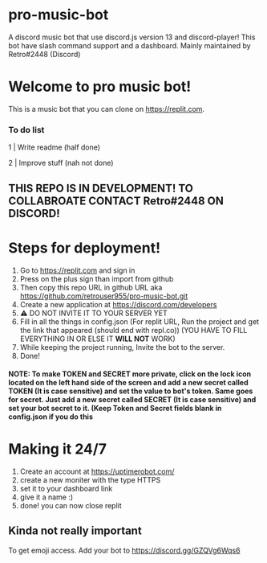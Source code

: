 # pro-music-bot
A discord music bot that use discord.js version 13 and discord-player! This bot have slash command support and a dashboard. Mainly maintained by Retro#2448 (Discord)

# Welcome to pro music bot!

This is a music bot that you can clone on https://replit.com.

### To do list

1 | Write readme (half done)


2 | Improve stuff (nah not done)

## THIS REPO IS IN DEVELOPMENT! TO COLLABROATE CONTACT Retro#2448 ON DISCORD!

# Steps for deployment!


1. Go to https://replit.com and sign in
2. Press on the plus sign than import from github
3. Then copy this repo URL in github URL aka https://github.com/retrouser955/pro-music-bot.git
4. Create a new application at https://discord.com/developers
5. ⚠ DO NOT INVITE IT TO YOUR SERVER YET
6. Fill in all the things in config.json (For replit URL, Run the project and get the link that appeared (should end with repl.co)) (YOU HAVE TO FILL EVERYTHING IN OR ELSE IT **WILL NOT** WORK)
7. While keeping the project running, Invite the bot to the server.
8. Done!

#### NOTE: To make TOKEN and SECRET more private, click on the lock icon located on the left hand side of the screen and add a new secret called TOKEN (It is case sensitive) and set the value to bot's token. Same goes for secret. Just add a new secret called SECRET (It is case sensitive) and set your bot secret to it. (Keep Token and Secret fields blank in config.json if you do this

# Making it 24/7

1. Create an account at https://uptimerobot.com/
2. create a new moniter with the type HTTPS
3. set it to your dashboard link
4. give it a name :)
5. done! you can now close replit

## Kinda not really important

To get emoji access. Add your bot to https://discord.gg/GZQVg6Wqs6
